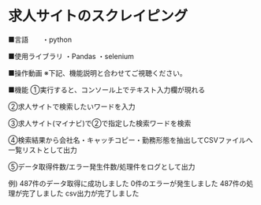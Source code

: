 # 求人サイトのスクレイピング

■言語　　・python

■使用ライブラリ
・Pandas
・selenium

■操作動画
※下記、機能説明と合わせてご視聴ください。



■機能
①実行すると、コンソール上でテキスト入力欄が現れる

②求人サイトで検索したいワードを入力

③求人サイト(マイナビ)で②で指定した検索ワードを検索

④検索結果から会社名・キャッチコピー・勤務形態を抽出してCSVファイルへ一覧リストとして出力

⑤データ取得件数/エラー発生件数/処理件をログとして出力

例)
487件のデータ取得に成功しました
0件のエラーが発生しました
487件の処理が完了しました
csv出力が完了しました

